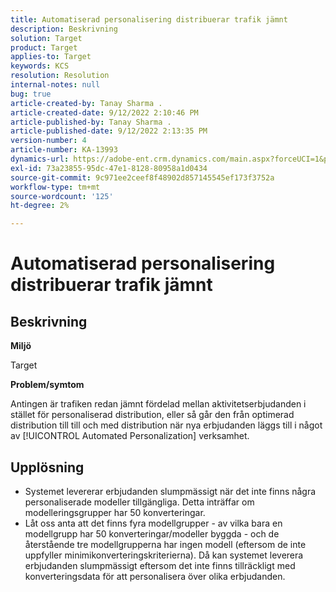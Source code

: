 ```yaml
---
title: Automatiserad personalisering distribuerar trafik jämnt
description: Beskrivning
solution: Target
product: Target
applies-to: Target
keywords: KCS
resolution: Resolution
internal-notes: null
bug: true
article-created-by: Tanay Sharma .
article-created-date: 9/12/2022 2:10:46 PM
article-published-by: Tanay Sharma .
article-published-date: 9/12/2022 2:13:35 PM
version-number: 4
article-number: KA-13993
dynamics-url: https://adobe-ent.crm.dynamics.com/main.aspx?forceUCI=1&pagetype=entityrecord&etn=knowledgearticle&id=e6ab04b1-a432-ed11-9db1-002248086735
exl-id: 73a23855-95dc-47e1-8128-80958a1d0434
source-git-commit: 9c971ee2ceef8f48902d857145545ef173f3752a
workflow-type: tm+mt
source-wordcount: '125'
ht-degree: 2%

---
```


# Automatiserad personalisering distribuerar trafik jämnt

## Beskrivning


<b>Miljö</b>

Target



<b>Problem/symtom</b>

Antingen är trafiken redan jämnt fördelad mellan aktivitetserbjudanden i stället för personaliserad distribution, eller så går den från optimerad distribution till till och med distribution när nya erbjudanden läggs till i något av [!UICONTROL Automated Personalization] verksamhet.


## Upplösning


- Systemet levererar erbjudanden slumpmässigt när det inte finns några personaliserade modeller tillgängliga. Detta inträffar om modelleringsgrupper har 50 konverteringar.
- Låt oss anta att det finns fyra modellgrupper - av vilka bara en modellgrupp har 50 konverteringar/modeller byggda - och de återstående tre modellgrupperna har ingen modell (eftersom de inte uppfyller minimikonverteringskriterierna). Då kan systemet leverera erbjudanden slumpmässigt eftersom det inte finns tillräckligt med konverteringsdata för att personalisera över olika erbjudanden.
